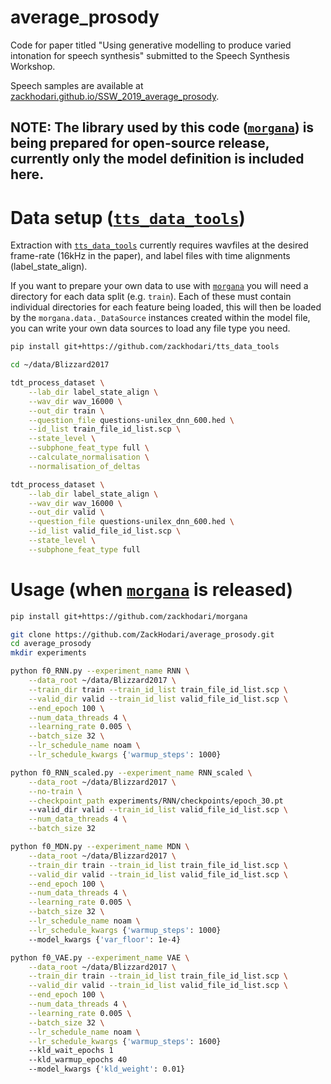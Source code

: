 # average_prosody
Code for paper titled "Using generative modelling to produce varied intonation for speech synthesis" submitted to the Speech Synthesis Workshop.

Speech samples are available at [zackhodari.github.io/SSW_2019_average_prosody](http://zackhodari.github.io/SSW_2019_average_prosody).



## NOTE: The library used by this code ([`morgana`](https://github.com/ZackHodari/morgana)) is being prepared for open-source release, currently only the model definition is included here.



# Data setup ([`tts_data_tools`](https://github.com/ZackHodari/tts_data_tools))
Extraction with [`tts_data_tools`](https://github.com/ZackHodari/tts_data_tools) currently requires wavfiles at the desired frame-rate (16kHz in the paper), and label files with time alignments (label_state_align).

If you want to prepare your own data to use with [`morgana`](https://github.com/ZackHodari/morgana) you will need a directory for each data split (e.g. `train`). Each of these must contain individual directories for each feature being loaded, this will then be loaded by the `morgana.data._DataSource` instances created within the model file, you can write your own data sources to load any file type you need.

```bash
pip install git+https://github.com/zackhodari/tts_data_tools

cd ~/data/Blizzard2017

tdt_process_dataset \
    --lab_dir label_state_align \
    --wav_dir wav_16000 \
    --out_dir train \
    --question_file questions-unilex_dnn_600.hed \
    --id_list train_file_id_list.scp \
    --state_level \
    --subphone_feat_type full \
    --calculate_normalisation \
    --normalisation_of_deltas

tdt_process_dataset \
    --lab_dir label_state_align \
    --wav_dir wav_16000 \
    --out_dir valid \
    --question_file questions-unilex_dnn_600.hed \
    --id_list valid_file_id_list.scp \
    --state_level \
    --subphone_feat_type full
```



# Usage (when [`morgana`](https://github.com/ZackHodari/morgana) is released)

```bash
pip install git+https://github.com/zackhodari/morgana

git clone https://github.com/ZackHodari/average_prosody.git
cd average_prosody
mkdir experiments

python f0_RNN.py --experiment_name RNN \
	--data_root ~/data/Blizzard2017 \
	--train_dir train --train_id_list train_file_id_list.scp \
	--valid_dir valid --train_id_list valid_file_id_list.scp \
	--end_epoch 100 \
    --num_data_threads 4 \
    --learning_rate 0.005 \
    --batch_size 32 \
    --lr_schedule_name noam \
    --lr_schedule_kwargs {'warmup_steps': 1000}

python f0_RNN_scaled.py --experiment_name RNN_scaled \
	--data_root ~/data/Blizzard2017 \
	--no-train \
	--checkpoint_path experiments/RNN/checkpoints/epoch_30.pt
	--valid_dir valid --train_id_list valid_file_id_list.scp \
    --num_data_threads 4 \
    --batch_size 32

python f0_MDN.py --experiment_name MDN \
	--data_root ~/data/Blizzard2017 \
	--train_dir train --train_id_list train_file_id_list.scp \
	--valid_dir valid --train_id_list valid_file_id_list.scp \
	--end_epoch 100 \
    --num_data_threads 4 \
    --learning_rate 0.005 \
    --batch_size 32 \
    --lr_schedule_name noam \
    --lr_schedule_kwargs {'warmup_steps': 1000}
    --model_kwargs {'var_floor': 1e-4}

python f0_VAE.py --experiment_name VAE \
	--data_root ~/data/Blizzard2017 \
	--train_dir train --train_id_list train_file_id_list.scp \
	--valid_dir valid --train_id_list valid_file_id_list.scp \
	--end_epoch 100 \
    --num_data_threads 4 \
    --learning_rate 0.005 \
    --batch_size 32 \
    --lr_schedule_name noam \
    --lr_schedule_kwargs {'warmup_steps': 1600}
    --kld_wait_epochs 1
    --kld_warmup_epochs 40
    --model_kwargs {'kld_weight': 0.01}
```

